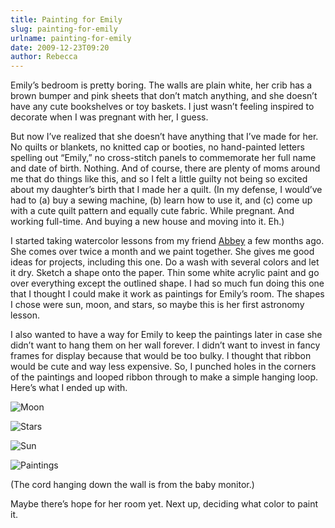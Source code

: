 ```yaml
---
title: Painting for Emily
slug: painting-for-emily
urlname: painting-for-emily
date: 2009-12-23T09:20
author: Rebecca
---
```

Emily&#x02bc;s bedroom is pretty boring. The walls are plain white, her crib has
a brown bumper and pink sheets that don&#x02bc;t match anything, and she
doesn&#x02bc;t have any cute bookshelves or toy baskets. I just wasn&#x02bc;t
feeling inspired to decorate when I was pregnant with her, I guess.

But now I&#x02bc;ve realized that she doesn&#x02bc;t have anything that
I&#x02bc;ve made for her. No quilts or blankets, no knitted cap or booties, no
hand-painted letters spelling out &ldquo;Emily,&rdquo; no cross-stitch panels to
commemorate her full name and date of birth. Nothing. And of course, there are
plenty of moms around me that do things like this, and so I felt a little guilty
not being so excited about my daughter&#x02bc;s birth that I made her a quilt.
(In my defense, I would&#x02bc;ve had to (a) buy a sewing machine, (b) learn how
to use it, and (c) come up with a cute quilt pattern and equally cute fabric.
While pregnant. And working full-time. And buying a new house and moving into
it. Eh.)

I started taking watercolor lessons from my friend [Abbey][a] a few months ago.
She comes over twice a month and we paint together. She gives me good ideas for
projects, including this one. Do a wash with several colors and let it dry.
Sketch a shape onto the paper. Thin some white acrylic paint and go over
everything except the outlined shape. I had so much fun doing this one that I
thought I could make it work as paintings for Emily&#x02bc;s room. The shapes I
chose were sun, moon, and stars, so maybe this is her first astronomy lesson.

[a]: https://abbeypaints.com/

I also wanted to have a way for Emily to keep the paintings later in case she
didn&#x02bc;t want to hang them on her wall forever. I didn&#x02bc;t want to
invest in fancy frames for display because that would be too bulky. I thought
that ribbon would be cute and way less expensive. So, I punched holes in the
corners of the paintings and looped ribbon through to make a simple hanging
loop. Here&#x02bc;s what I ended up with.

![Moon][b]

[b]: {static}/images/2009-12-21-moon.jpg

![Stars][c]

[c]: {static}/images/2009-12-21-stars.jpg

![Sun][d]

[d]: {static}/images/2009-12-21-sun.jpg

![Paintings][e]

[e]: {static}/images/2009-12-21-paintings.jpg

(The cord hanging down the wall is from the baby monitor.)

Maybe there&#x02bc;s hope for her room yet. Next up, deciding what color to
paint it.
